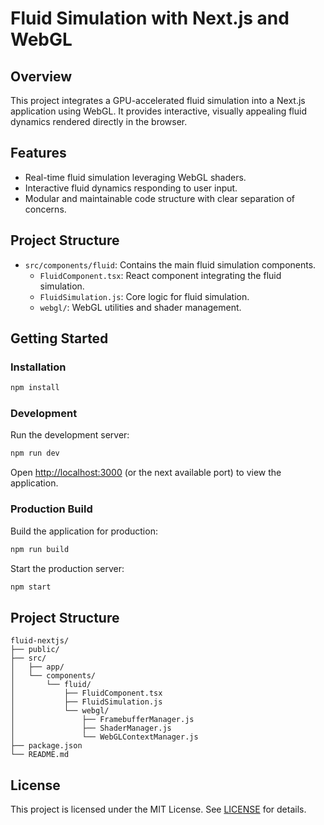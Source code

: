 # Fluid Simulation with Next.js and WebGL

## Overview
This project integrates a GPU-accelerated fluid simulation into a Next.js application using WebGL. It provides interactive, visually appealing fluid dynamics rendered directly in the browser.

## Features
- Real-time fluid simulation leveraging WebGL shaders.
- Interactive fluid dynamics responding to user input.
- Modular and maintainable code structure with clear separation of concerns.

## Project Structure
- `src/components/fluid`: Contains the main fluid simulation components.
  - `FluidComponent.tsx`: React component integrating the fluid simulation.
  - `FluidSimulation.js`: Core logic for fluid simulation.
  - `webgl/`: WebGL utilities and shader management.

## Getting Started

### Installation
```bash
npm install
```

### Development
Run the development server:
```bash
npm run dev
```
Open [http://localhost:3000](http://localhost:3000) (or the next available port) to view the application.

### Production Build
Build the application for production:
```bash
npm run build
```

Start the production server:
```bash
npm start
```

## Project Structure
```
fluid-nextjs/
├── public/
├── src/
│   ├── app/
│   └── components/
│       └── fluid/
│           ├── FluidComponent.tsx
│           ├── FluidSimulation.js
│           └── webgl/
│               ├── FramebufferManager.js
│               ├── ShaderManager.js
│               └── WebGLContextManager.js
├── package.json
└── README.md
```

## License
This project is licensed under the MIT License. See [LICENSE](LICENSE) for details.
